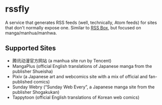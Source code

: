 # rssfly

A service that generates RSS feeds (well, technically, Atom feeds) for sites that don't normally expose one.
Similar to [RSS Box][rssbox], but focused on manga/manhua/manhwa.

## Supported Sites

- 腾讯动漫官方网站 (a manhua site run by Tencent)
- MangaPlus (official English translations of Japanese manga from the publisher Shueisha)
- Pixiv (a Japanese art and webcomics site with a mix of official and fan-published comics)
- Sunday Webry (“Sunday Web Every”, a Japanese manga site from the publisher Shogakukan)
- Tappytoon (official English translations of Korean web comics)

[rssbox]: https://github.com/stefansundin/rssbox

